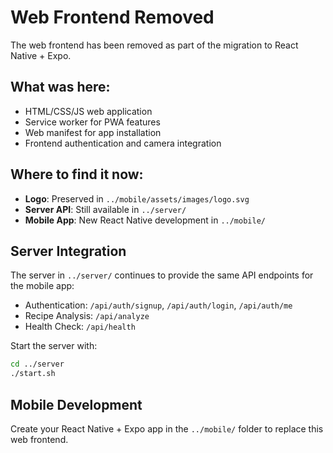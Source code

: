 # Web Frontend Removed

The web frontend has been removed as part of the migration to React Native + Expo.

## What was here:
- HTML/CSS/JS web application
- Service worker for PWA features
- Web manifest for app installation
- Frontend authentication and camera integration

## Where to find it now:
- **Logo**: Preserved in `../mobile/assets/images/logo.svg`
- **Server API**: Still available in `../server/`
- **Mobile App**: New React Native development in `../mobile/`

## Server Integration
The server in `../server/` continues to provide the same API endpoints for the mobile app:
- Authentication: `/api/auth/signup`, `/api/auth/login`, `/api/auth/me`
- Recipe Analysis: `/api/analyze`
- Health Check: `/api/health`

Start the server with:
```bash
cd ../server
./start.sh
```

## Mobile Development
Create your React Native + Expo app in the `../mobile/` folder to replace this web frontend.
